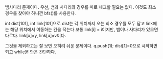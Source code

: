 뱀사다리 문제이다.
우선, 뱀과 사다리의 경우를 따로 체크할 필요는 없다.
이것도 최소 경우를 찾아야 하니깐 bfs()를 사용한다.

int dist[101], int link[101]으로 
dist는 각 위치까지 오는 최소 경우를 모두 담고
link에는 해당 위치에서 이동하는 칸을 적는다 
보통 link[i] = i이지만, 뱀이나 사다리가 있으면 다르다.
link[x]=y, link[u]=v이다.

그것을 제외하고는 잘 보면 오히려 쉬운 문제이다. 
q.push(1);
dist[1]=0으로 시작하면 되고
while문 안은 간단하다.
